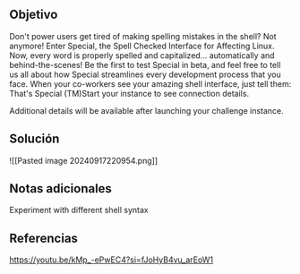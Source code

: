 
## Objetivo
Don't power users get tired of making spelling mistakes in the shell? Not anymore! Enter Special, the Spell Checked Interface for Affecting Linux. Now, every word is properly spelled and capitalized... automatically and behind-the-scenes! Be the first to test Special in beta, and feel free to tell us all about how Special streamlines every development process that you face. When your co-workers see your amazing shell interface, just tell them: That's Special (TM)Start your instance to see connection details.

Additional details will be available after launching your challenge instance.


## Solución
![[Pasted image 20240917220954.png]]
## Notas adicionales
Experiment with different shell syntax

## Referencias
https://youtu.be/kMp_-ePwEC4?si=fJoHyB4vu_arEoW1


